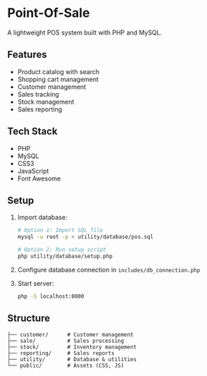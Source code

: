 # Point-Of-Sale

A lightweight POS system built with PHP and MySQL.

## Features

- Product catalog with search
- Shopping cart management
- Customer management
- Sales tracking
- Stock management
- Sales reporting

## Tech Stack

- PHP
- MySQL
- CSS3
- JavaScript
- Font Awesome

## Setup

1. Import database:
   ```bash
   # Option 1: Import SQL file
   mysql -u root -p < utility/database/pos.sql

   # Option 2: Run setup script
   php utility/database/setup.php
   ```

2. Configure database connection in `includes/db_connection.php`

3. Start server:
   ```bash
   php -S localhost:8000
   ```

## Structure

```
├── customer/      # Customer management
├── sale/          # Sales processing
├── stock/         # Inventory management
├── reporting/     # Sales reports
├── utility/       # Database & utilities
└── public/        # Assets (CSS, JS)
```
